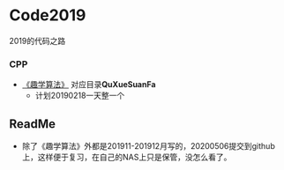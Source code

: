 # Code2019
2019的代码之路



### CPP

+ [《趣学算法》](https://book.douban.com/subject/27109832/)  对应目录**QuXueSuanFa**
  + 计划20190218一天整一个





## ReadMe

+ 除了《趣学算法》外都是201911-201912月写的，20200506提交到github上，这样便于复习，在自己的NAS上只是保管，没怎么看了。


